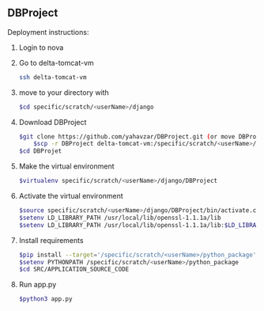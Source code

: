 ## DBProject


Deployment instructions:

1) Login to nova

2)  Go to delta-tomcat-vm
    ```sh 
    ssh delta-tomcat-vm
    ```

3) move to your directory with 
    ```sh 
   $cd specific/scratch/<userName>/django 
    ```
4) Download DBProject
    ```sh 
   $git clone https://github.com/yahavzar/DBProject.git (or move DBProject from nova with
        $scp -r DBProject delta-tomcat-vm:/specific/scratch/<userName>/django/) 
    $cd DBProjet
    ```    
5) Make the virtual environment
    ```sh 
   $virtualenv specific/scratch/<userName>/django/DBProject
    ```    
6) Activate the virtual environment
    ```sh 
   $source specific/scratch/<userName>/django/DBProject/bin/activate.csh
   $setenv LD_LIBRARY_PATH /usr/local/lib/openssl-1.1.1a/lib
   $setenv LD_LIBRARY_PATH /usr/local/lib/openssl-1.1.1a/lib:$LD_LIBRARY_PATH
    ```    
7) Install requirements
    ```sh 
    $pip install --target='/specific/scratch/<userName>/python_package' -r requirements.txt
    $setenv PYTHONPATH /specific/scratch/<userName>/python_package
    $cd SRC/APPLICATION_SOURCE_CODE
    ```    
8) Run app.py
    ```sh 
    $python3 app.py
    ```    